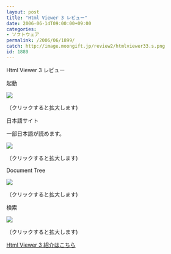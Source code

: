 ```yaml
---
layout: post
title: "Html Viewer 3 レビュー"
date: 2006-06-14T09:00:00+09:00
categories:
- ソフトウェア
permalink: /2006/06/1899/
catch: http://image.moongift.jp/review2/htmlviewer33.s.png
id: 1889
---
```

Html Viewer 3 レビュー  
<!--more-->

起動

  

[![](http://image.moongift.jp/review2/htmlviewer31.s.png)](http://image.moongift.jp/review2/htmlviewer31.png)  
  
（クリックすると拡大します)

  

日本語サイト

  

一部日本語が読めます。

  

[![](http://image.moongift.jp/review2/htmlviewer32.s.png)](http://image.moongift.jp/review2/htmlviewer32.png)  
  
（クリックすると拡大します)

  

Document Tree

  

[![](http://image.moongift.jp/review2/htmlviewer33.s.png)](http://image.moongift.jp/review2/htmlviewer33.png)  
  
（クリックすると拡大します)

  

検索

  

[![](http://image.moongift.jp/review2/htmlviewer34.s.png)](http://image.moongift.jp/review2/htmlviewer34.png)  
  
（クリックすると拡大します)

  

[Html Viewer 3 紹介はこちら](http://oss.moongift.jp/intro/i-1891.html)

